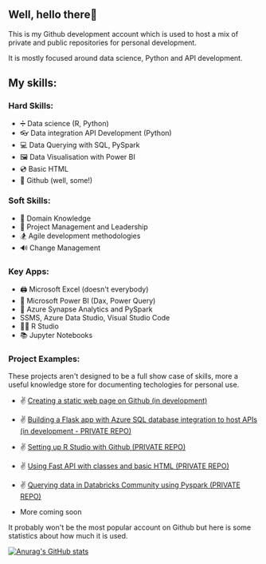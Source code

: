 ## Well, hello there👋

This is my Github development account which is used to host a mix of private and public repositories for personal development. 

It is mostly focused around data science, Python and API development.

## My skills:

### Hard Skills:
* ➗ Data science (R, Python)
* 👓 Data integration API Development (Python)
* 💻 Data Querying with SQL, PySpark
* 🖼️ Data Visualisation with Power BI
* 💿 Basic HTML
* 🧭 Github (well, some!)

### Soft Skills:
* 📖 Domain Knowledge
* 🤵 Project Management and Leadership
* 🏂 Agile development methodologies
* 🔊 Change Management

### Key Apps:
* 🖨 Microsoft Excel (doesn't everybody)
* 📀 Microsoft Power BI (Dax, Power Query)
* 👜 Azure Synapse Analytics and PySpark
* SSMS, Azure Data Studio, Visual Studio Code
* 👩‍🔬 R Studio
* 📚 Jupyter Notebooks

### Project Examples:

These projects aren't designed to be a full show case of skills, more a useful knowledge store for documenting techologies for personal use. 

* ✌ [Creating a static web page on Github (in development)](https://devacct101.github.io/super-octo-potato/ 'Creating a static web page on Github (in development)')
* ✌ [Building a Flask app with Azure SQL database integration to host APIs (in development - PRIVATE REPO)](https://github.com/devacct101/flaskapi1 'Creating a Flask App')
* ✌ [Setting up R Studio with Github (PRIVATE REPO)](https://github.com/devacct101/dev-r-p001/ 'Using R Studio with Github)')
* ✌ [Using Fast API with classes and basic HTML (PRIVATE REPO)](https://github.com/devacct101/dev-r0003/ 'Using Fast API)')
* ✌ [Querying data in Databricks Community using Pyspark (PRIVATE REPO)](https://github.com/devacct101/dev-r0004/ 'Using PySpark and Databricks Community)')
  

* More coming soon

It probably won't be the most popular account on Github but here is some statistics about how much it is used. 


[![Anurag's GitHub stats](https://github-readme-stats.vercel.app/api?username=devacct101)](https://github.com/anuraghazra/github-readme-stats)

<!--
**devacct101/devacct101** is a ✨ _special_ ✨ repository because its `README.md` (this file) appears on your GitHub profile.

Here are some ideas to get you started:

- 🔭 I’m currently working on ...
- 🌱 I’m currently learning ...
- 👯 I’m looking to collaborate on ...
- 🤔 I’m looking for help with ...
- 💬 Ask me about ...
- 📫 How to reach me: ...
- 😄 Pronouns: ...
- ⚡ Fun fact: ...
-->
